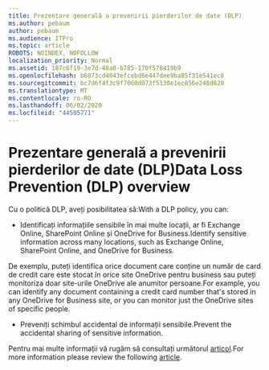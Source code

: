 ```yaml
---
title: Prezentare generală a prevenirii pierderilor de date (DLP)
ms.author: pebaum
author: pebaum
ms.audience: ITPro
ms.topic: article
ROBOTS: NOINDEX, NOFOLLOW
localization_priority: Normal
ms.assetid: 187c6f19-3e7d-48a0-b785-170f578419b9
ms.openlocfilehash: b6073cd4043efcebd6e447dee9ba85f31e541ec8
ms.sourcegitcommit: bc7d6f4f3c9f7060d073f5130e1ec856e248d020
ms.translationtype: MT
ms.contentlocale: ro-RO
ms.lasthandoff: 06/02/2020
ms.locfileid: "44505771"
---
```

# <a name="data-loss-prevention-dlp-overview"></a><span data-ttu-id="f2465-102">Prezentare generală a prevenirii pierderilor de date (DLP)</span><span class="sxs-lookup"><span data-stu-id="f2465-102">Data Loss Prevention (DLP) overview</span></span>

<span data-ttu-id="f2465-103">Cu o politică DLP, aveți posibilitatea să:</span><span class="sxs-lookup"><span data-stu-id="f2465-103">With a DLP policy, you can:</span></span>

- <span data-ttu-id="f2465-104">Identificați informațiile sensibile în mai multe locații, ar fi Exchange Online, SharePoint Online și OneDrive for Business.</span><span class="sxs-lookup"><span data-stu-id="f2465-104">Identify sensitive information across many locations, such as Exchange Online, SharePoint Online, and OneDrive for Business.</span></span>


<span data-ttu-id="f2465-105">De exemplu, puteți identifica orice document care conține un număr de card de credit care este stocat în orice site OneDrive pentru business sau puteți monitoriza doar site-urile OneDrive ale anumitor persoane.</span><span class="sxs-lookup"><span data-stu-id="f2465-105">For example, you can identify any document containing a credit card number that's stored in any OneDrive for Business site, or you can monitor just the OneDrive sites of specific people.</span></span>

- <span data-ttu-id="f2465-106">Preveniți schimbul accidental de informații sensibile.</span><span class="sxs-lookup"><span data-stu-id="f2465-106">Prevent the accidental sharing of sensitive information.</span></span>


<span data-ttu-id="f2465-107">Pentru mai multe informații vă rugăm să consultați următorul [articol](https://docs.microsoft.com/microsoft-365/compliance/data-loss-prevention-policies).</span><span class="sxs-lookup"><span data-stu-id="f2465-107">For more information please review the following [article](https://docs.microsoft.com/microsoft-365/compliance/data-loss-prevention-policies).</span></span>

